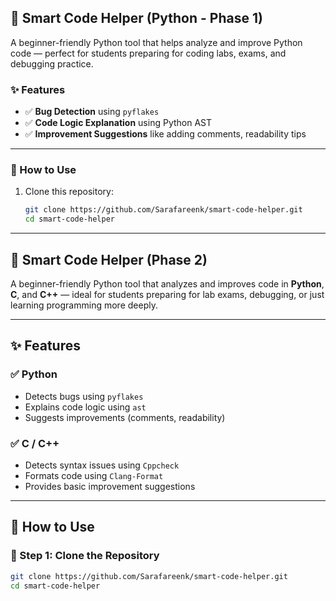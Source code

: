 ## 🔧 Smart Code Helper (Python - Phase 1)

A beginner-friendly Python tool that helps analyze and improve Python code — perfect for students preparing for coding labs, exams, and debugging practice.

### ✨ Features
- ✅ **Bug Detection** using `pyflakes`
- ✅ **Code Logic Explanation** using Python AST
- ✅ **Improvement Suggestions** like adding comments, readability tips

---

### 🚀 How to Use

1. Clone this repository:
   ```bash
   git clone https://github.com/Sarafareenk/smart-code-helper.git
   cd smart-code-helper
---
## 🧠 Smart Code Helper (Phase 2)

A beginner-friendly Python tool that analyzes and improves code in **Python**, **C**, and **C++** — ideal for students preparing for lab exams, debugging, or just learning programming more deeply.

---

## ✨ Features

### ✅ Python
- Detects bugs using `pyflakes`
- Explains code logic using `ast`
- Suggests improvements (comments, readability)

### ✅ C / C++
- Detects syntax issues using `Cppcheck`
- Formats code using `Clang-Format`
- Provides basic improvement suggestions

---

## 🚀 How to Use

### 🔗 Step 1: Clone the Repository

```bash
git clone https://github.com/Sarafareenk/smart-code-helper.git
cd smart-code-helper



